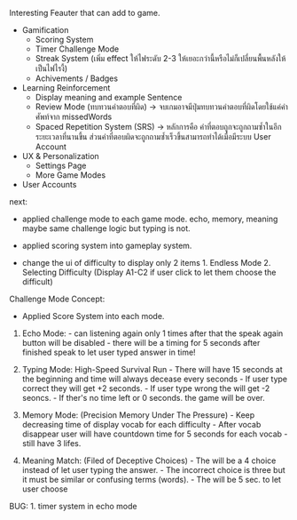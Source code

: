 Interesting Feauter that can add to game.
- Gamification
    - Scoring System
    - Timer Challenge Mode
    - Streak System (เพิ่ม effect ให้ไฟระดับ 2-3 ให้เยอะกว่านี้หรือไม่ก็เปลี่ยนพื้นหลังให้เป็นไฟไรงี้)
    - Achivements / Badges
- Learning Reinforcement
    - Display meaning and example Sentence
    - Review Mode (ทบทวนคำตอบที่ผิด) -> จบเกมอาจมีปุ่มทบทวนคำตอบที่ผิดโดยใช้แค่คำศัพท์จาก missedWords
    - Spaced Repetition System (SRS) -> หลักการคือ คำที่ตอบถูกจะถูกถามซ้ำในอีกระยะเวลาที่นานขึ้น ส่วนคำที่ตอบผิดจะถูกถามซ้ำเร็วขึ้นสามารถทำได้เมื่อมีระบบ User Account
- UX & Personalization
    - Settings Page
    - More Game Modes
- User Accounts


next: 
- applied challenge mode to each game mode. echo, memory, meaning maybe same challenge logic but typing is not.
- applied scoring system into gameplay system.

- change the ui of difficulty to display only 2 items 1. Endless Mode 2. Selecting Difficulty (Display A1-C2 if user click to let them choose the difficult) 

Challenge Mode Concept:
- Applied Score System into each mode.
1. Echo Mode:   - can listening again only 1 times after that the speak again button will be disabled
                - there will be a timing for 5 seconds after finished speak to let user typed answer in time!

2. Typing Mode: High-Speed Survival Run
                - There will have 15 seconds at the beginning and time will always decease every seconds
                - If user type correct they will get +2 seconds.
                - If user type wrong the will get -2 seoncs.
                - If ther's no time left or 0 seconds. the game will be over.

3. Memory Mode: (Precision Memory Under The Pressure)
                - Keep decreasing time of display vocab for each difficulty
                - After vocab disappear user will have countdown time for 5 seconds for each vocab
                - still have 3 lifes.

4. Meaning Match: (Filed of Deceptive Choices)
                - The will be a 4 choice instead of let user typing the answer.
                - The incorrect choice is three but it must be similar or confusing terms (words).
                - The will be 5 sec. to let user choose




BUG:
    1. timer system in echo mode 